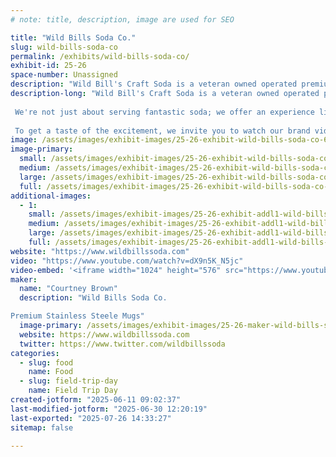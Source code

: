 ```yaml
---
# note: title, description, image are used for SEO

title: "Wild Bills Soda Co."
slug: wild-bills-soda-co
permalink: /exhibits/wild-bills-soda-co/
exhibit-id: 25-26
space-number: Unassigned
description: "Wild Bill's Craft Soda is a veteran owned operated premium beverage brand"
description-long: "Wild Bill's Craft Soda is a veteran owned operated premium beverage brand that brings a whole new level of delight to fountain sodas. Our craft sodas are made with real cane sugar and infused with unique, nostalgic flavors that will transport attendees on a taste bud adventure.
 
 We're not just about serving fantastic soda; we offer an experience like no other. Imagine an unlimited refill fountain, where attendees can enjoy their favorite craft soda flavors to their heart's content. And to make it even more memorable, we provide collectible stainless-steel mugs, creating a lasting keepsake that will keep the event alive in their memories long after it's over.
 
 To get a taste of the excitement, we invite you to watch our brand video, which perfectly captures the Wild Bill's Craft Soda experience: https://www.youtube.com/watch?v=dX9n5K_N5jc. It showcases the joy and enthusiasm our beverages bring to every event."
image: /assets/images/exhibit-images/25-26-exhibit-wild-bills-soda-co-650-pic-2-large.jpg
image-primary: 
  small: /assets/images/exhibit-images/25-26-exhibit-wild-bills-soda-co-650-pic-2-small.jpg
  medium: /assets/images/exhibit-images/25-26-exhibit-wild-bills-soda-co-650-pic-2-medium.jpg
  large: /assets/images/exhibit-images/25-26-exhibit-wild-bills-soda-co-650-pic-2-large.jpg
  full: /assets/images/exhibit-images/25-26-exhibit-wild-bills-soda-co-650-pic-2-full.jpg
additional-images: 
  - 1:
    small: /assets/images/exhibit-images/25-26-exhibit-addl1-wild-bills-soda-co-mug-2-small.jpg
    medium: /assets/images/exhibit-images/25-26-exhibit-addl1-wild-bills-soda-co-mug-2-medium.jpg
    large: /assets/images/exhibit-images/25-26-exhibit-addl1-wild-bills-soda-co-mug-2-large.jpg
    full: /assets/images/exhibit-images/25-26-exhibit-addl1-wild-bills-soda-co-mug-2-full.jpg
website: "https://www.wildbillssoda.com"
video: "https://www.youtube.com/watch?v=dX9n5K_N5jc"
video-embed: '<iframe width="1024" height="576" src="https://www.youtube.com/embed/dX9n5K_N5jc?feature=oembed" frameborder="0" allow="accelerometer; autoplay; clipboard-write; encrypted-media; gyroscope; picture-in-picture; web-share" referrerpolicy="strict-origin-when-cross-origin" allowfullscreen title="The Wild Bill&#39;s Experience"></iframe>'
maker: 
  name: "Courtney Brown"
  description: "Wild Bills Soda Co.

Premium Stainless Steele Mugs"
  image-primary: /assets/images/exhibit-images/25-26-maker-wild-bills-soda-co-650-pic-medium.png
  website: https://www.wildbillssoda.com
  twitter: https://www.twitter.com/wildbillssoda
categories: 
  - slug: food
    name: Food
  - slug: field-trip-day
    name: Field Trip Day
created-jotform: "2025-06-11 09:02:37"
last-modified-jotform: "2025-06-30 12:20:19"
last-exported: "2025-07-26 14:33:27"
sitemap: false

---
```

